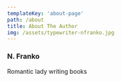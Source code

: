 ```yaml
---
templateKey: 'about-page'
path: /about
title: About The Author
img: /assets/typewriter-nfranko.jpg
---
```

### N. Franko
Romantic lady writing books